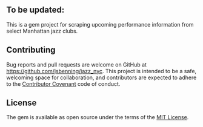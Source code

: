 ## To be updated:

This is a gem project for scraping upcoming performance information from select Manhattan jazz clubs. 


## Contributing

Bug reports and pull requests are welcome on GitHub at https://github.com/jsbenning/jazz_nyc. This project is intended to be a safe, welcoming space for collaboration, and contributors are expected to adhere to the [Contributor Covenant](http://contributor-covenant.org) code of conduct.


## License

The gem is available as open source under the terms of the [MIT License](http://opensource.org/licenses/MIT).

